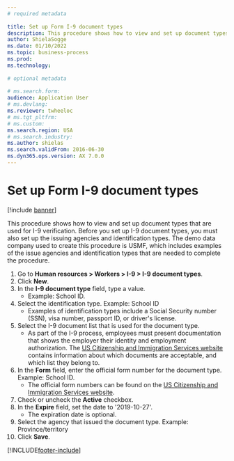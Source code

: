 ```yaml
--- 
# required metadata 
 
title: Set up Form I-9 document types
description: This procedure shows how to view and set up document types that are used for I-9 verification. 
author: ShielaSogge
ms.date: 01/10/2022
ms.topic: business-process 
ms.prod:  
ms.technology:  
 
# optional metadata 
 
# ms.search.form:   
audience: Application User 
# ms.devlang:  
ms.reviewer: twheeloc
# ms.tgt_pltfrm:  
# ms.custom:  
ms.search.region: USA
# ms.search.industry: 
ms.author: shielas
ms.search.validFrom: 2016-06-30 
ms.dyn365.ops.version: AX 7.0.0 
---
```

# Set up Form I-9 document types

[!include [banner](../../../includes/banner.md)]

This procedure shows how to view and set up document types that are used for I-9 verification. Before you set up I-9 document types, you must also set up the issuing agencies and identification types. The demo data company used to create this procedure is USMF, which includes examples of the issue agencies and identification types that are needed to complete the procedure.

1. Go to **Human resources > Workers > I-9 > I-9 document types**.
2. Click **New**.
3. In the **I-9 document type** field, type a value.
    * Example: School ID.  
4. Select the identification type.  Example:  School ID
    * Examples of identification types include a Social Security number (SSN), visa number, passport ID, or driver's license.  
5. Select the I-9 document list that is used for the document type.
    * As part of the I-9 process, employees must present documentation that shows the employer their identity and employment authorization. The [US Citizenship and Immigration Services website](https://www.uscis.gov) contains information about which documents are acceptable, and which list they belong to.    
6. In the **Form** field, enter the official form number for the document type. Example: School ID.
    * The official form numbers can be found on the [US Citizenship and Immigration Services website](https://www.uscis.gov).
7. Check or uncheck the **Active** checkbox.
8. In the **Expire** field, set the date to '2019-10-27'.
    * The expiration date is optional.  
9. Select the agency that issued the document type. Example: Province/territory
10. Click **Save**.



[!INCLUDE[footer-include](../../../../../includes/footer-banner.md)]
